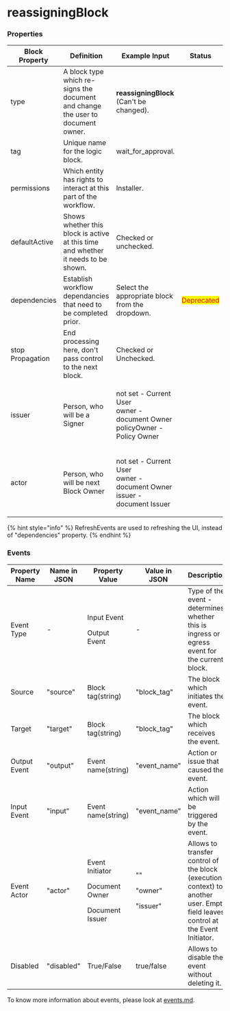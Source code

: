 # reassigningBlock

### Properties

| Block Property   | Definition                                                                        | Example Input                                                                         | Status                                     |
| ---------------- | --------------------------------------------------------------------------------- | ------------------------------------------------------------------------------------- | ------------------------------------------ |
| type             | A block type which re-signs the document and change the user to document owner.   | **reassigningBlock** (Can't be changed).                                              |                                            |
| tag              | Unique name for the logic block.                                                  | wait\_for\_approval.                                                                  |                                            |
| permissions      | Which entity has rights to interact at this part of the workflow.                 | Installer.                                                                            |                                            |
| defaultActive    | Shows whether this block is active at this time and whether it needs to be shown. | Checked or unchecked.                                                                 |                                            |
| dependencies     | Establish workflow dependancies that need to be completed prior.                  | Select the appropriate block from the dropdown.                                       | <mark style="color:red;">Deprecated</mark> |
| stop Propagation | End processing here, don't pass control to the next block.                        | Checked or Unchecked.                                                                 |                                            |
| issuer           | Person, who will be a Signer                                                      | <p>not set - Current User<br>owner - document Owner<br>policyOwner - Policy Owner</p> |                                            |
| actor            | Person, who will be next Block Owner                                              | <p>not set - Current User<br>owner - document Owner<br>issuer - document Issuer</p>   |                                            |

{% hint style="info" %}
RefreshEvents are used to refreshing the UI, instead of "dependencies" property.
{% endhint %}

### Events

| Property Name | Name in JSON | Property Value                                                    | Value in JSON                          | Description                                                                                                                     |
| ------------- | ------------ | ----------------------------------------------------------------- | -------------------------------------- | ------------------------------------------------------------------------------------------------------------------------------- |
| Event Type    | -            | <p>Input Event</p><p>Output Event</p>                             | -                                      | Type of the event - determines whether this is ingress or egress event for the current block.                                   |
| Source        | "source"     | Block tag(string)                                                 | "block\_tag"                           | The block which initiates the event.                                                                                            |
| Target        | "target"     | Block tag(string)                                                 | "block\_tag"                           | The block which receives the event.                                                                                             |
| Output Event  | "output"     | Event name(string)                                                | "event\_name"                          | Action or issue that caused the event.                                                                                          |
| Input Event   | "input"      | Event name(string)                                                | "event\_name"                          | Action which will be triggered by the event.                                                                                    |
| Event Actor   | "actor"      | <p>Event Initiator</p><p>Document Owner</p><p>Document Issuer</p> | <p>""</p><p>"owner"</p><p>"issuer"</p> | Allows to transfer control of the block (execution context) to another user. Empty field leaves control at the Event Initiator. |
| Disabled      | "disabled"   | True/False                                                        | true/false                             | Allows to disable the event without deleting it.                                                                                |

To know more information about events, please look at [events.md](events.md "mention").
